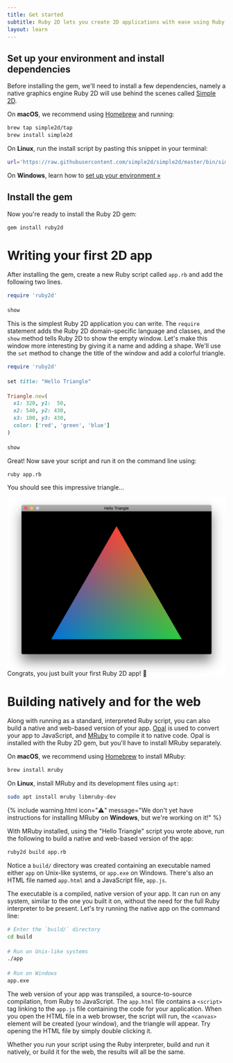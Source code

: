 ```yaml
---
title: Get started
subtitle: Ruby 2D lets you create 2D applications with ease using Ruby, and run them just about anywhere
layout: learn
---
```


## Set up your environment and install dependencies

Before installing the gem, we'll need to install a few dependencies, namely a native graphics engine Ruby 2D will use behind the scenes called [Simple 2D](https://github.com/simple2d/simple2d).

On **macOS**, we recommend using [Homebrew](https://brew.sh) and running:

```bash
brew tap simple2d/tap
brew install simple2d
```

On **Linux**, run the install script by pasting this snippet in your terminal:

```bash
url='https://raw.githubusercontent.com/simple2d/simple2d/master/bin/simple2d.sh'; which curl > /dev/null && cmd='curl -fsSL' || cmd='wget -qO -'; bash <($cmd $url) install
```

On **Windows**, learn how to [set up your environment »](/learn/windows)

## Install the gem

Now you're ready to install the Ruby 2D gem:

```bash
gem install ruby2d
```

# Writing your first 2D app

After installing the gem, create a new Ruby script called `app.rb` and add the following two lines.

```ruby
require 'ruby2d'

show
```

This is the simplest Ruby 2D application you can write. The `require` statement adds the Ruby 2D domain-specific language and classes, and the `show` method tells Ruby 2D to show the empty window. Let's make this window more interesting by giving it a name and adding a shape. We'll use the `set` method to change the title of the window and add a colorful triangle.

```ruby
require 'ruby2d'

set title: "Hello Triangle"

Triangle.new(
  x1: 320, y1:  50,
  x2: 540, y2: 430,
  x3: 100, y3: 430,
  color: ['red', 'green', 'blue']
)

show
```

Great! Now save your script and run it on the command line using:

```bash
ruby app.rb
```

You should see this impressive triangle...

<img style="margin-bottom:-2rem" src="/assets/img/triangle-shadow.png">

Congrats, you just built your first Ruby 2D app! 🎉

# Building natively and for the web

Along with running as a standard, interpreted Ruby script, you can also build a native and web-based version of your app. [Opal](http://opalrb.org) is used to convert your app to JavaScript, and [MRuby](http://mruby.org) to compile it to native code. Opal is installed with the Ruby 2D gem, but you'll have to install MRuby separately.

On **macOS**, we recommend using [Homebrew](https://brew.sh) to install MRuby:

```bash
brew install mruby
```

On **Linux**, install MRuby and its development files using `apt`:

```bash
sudo apt install mruby libmruby-dev
```

{% include warning.html icon="⚠️" message="We don't yet have instructions for installing MRuby on <b>Windows</b>, but we're working on it!" %}

With MRuby installed, using the "Hello Triangle" script you wrote above, run the following to build a native and web-based version of the app:

```bash
ruby2d build app.rb
```

Notice a `build/` directory was created containing an executable named either `app` on Unix-like systems, or `app.exe` on Windows. There's also an HTML file named `app.html` and a JavaScript file, `app.js`.

The executable is a compiled, native version of your app. It can run on any system, similar to the one you built it on, without the need for the full Ruby interpreter to be present. Let's try running the native app on the command line:

```bash
# Enter the `build/` directory
cd build

# Run on Unix-like systems
./app

# Run on Windows
app.exe
```

The web version of your app was transpiled, a source-to-source compilation, from Ruby to JavaScript. The `app.html` file contains a `<script>` tag linking to the `app.js` file containing the code for your application. When you open the HTML file in a web browser, the script will run, the `<canvas>` element will be created (your window), and the triangle will appear. Try opening the HTML file by simply double clicking it.

Whether you run your script using the Ruby interpreter, build and run it natively, or build it for the web, the results will all be the same.
